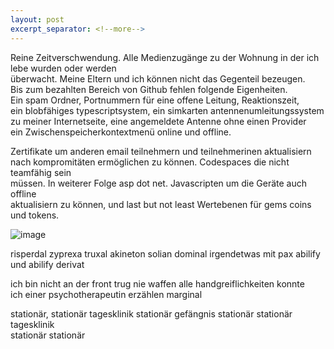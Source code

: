 ```yaml
---
layout: post
excerpt_separator: <!--more-->
---
```


Reine Zeitverschwendung.
Alle Medienzugänge zu der Wohnung in der ich lebe wurden oder werden<br>
überwacht. Meine Eltern und ich können nicht das Gegenteil bezeugen.<br>
Bis zum bezahlten Bereich von Github fehlen folgende Eigenheiten.<br>
Ein spam Ordner, Portnummern für eine offene Leitung, Reaktionszeit,<br>
ein blobfähiges typescriptsystem, ein simkarten antennenumleitungssystem<br>
zu meiner Internetseite, eine angemeldete Antenne ohne einen Provider<br>
ein Zwischenspeicherkontextmenü online und offline.

Zertifikate um anderen email teilnehmern und teilnehmerinen aktualisiern<br>
nach kompromitäten ermöglichen zu können. Codespaces die nicht teamfähig sein<br>
müssen. In weiterer Folge asp dot net. Javascripten um die Geräte auch offline<br>
aktualisiern zu können, und last but not least Wertebenen für gems coins und tokens.

![image](https://user-images.githubusercontent.com/75255909/169134855-43d12504-0129-485f-b642-007975311632.png)

risperdal zyprexa truxal akineton solian dominal irgendetwas mit pax
abilify und abilify derivat

ich bin nicht an der front trug nie waffen alle handgreiflichkeiten konnte<br>
ich einer psychotherapeutin erzählen marginal

stationär, stationär tagesklinik stationär gefängnis stationär stationär tagesklinik<br>
stationär stationär
